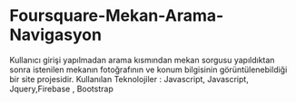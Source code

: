 # Foursquare-Mekan-Arama-Navigasyon
Kullanıcı girişi yapılmadan arama kısmından mekan sorgusu yapıldıktan sonra istenilen mekanın fotoğrafının ve konum bilgisinin görüntülenebildiği bir site projesidir.  Kullanılan Teknolojiler : Javascript, Javascript, Jquery,Firebase , Bootstrap

